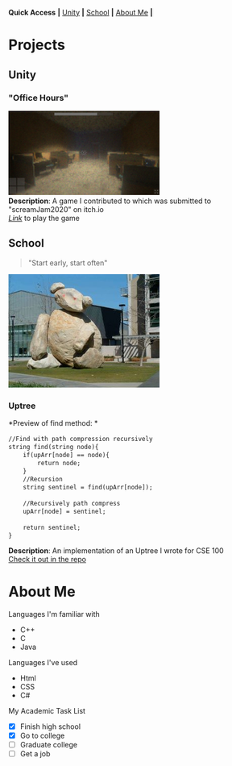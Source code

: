 **Quick Access**  **|** [Unity](#unity) **|** [School](#school) **|** [About Me](#about-me) **|** 
# Projects
## Unity 
### "Office Hours" 
![Photo](/images/screamJam.png)  
**Description**: A game I contributed to which was submitted to "screamJam2020" on itch.io  
[*Link*](https://viridian01.itch.io/office-hours) to play the game  

## School   

> "Start early, start often"  
 
![Photo](/images/CSEBear.jpg)  
### Uptree  
*Preview of find method: *  
```
//Find with path compression recursively 
string find(string node){ 
    if(upArr[node] == node){ 
        return node; 
    }
    //Recursion 
    string sentinel = find(upArr[node]); 

    //Recursively path compress 
    upArr[node] = sentinel; 

    return sentinel;
}
```

**Description**: An implementation of an Uptree I wrote for CSE 100   
[Check it out in the repo](/projects/upTree.cpp)

# About Me
Languages I'm familiar with  
- C++
- C
- Java  

Languages I've used  
- Html
- CSS
- C#

My Academic Task List  
- [x] Finish high school
- [x] Go to college 
- [ ] Graduate college 
- [ ] Get a job
